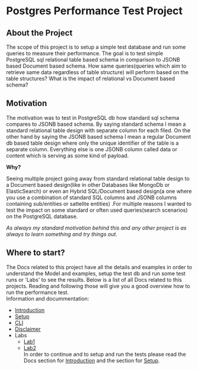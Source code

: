 # Postgres Performance Test Project

## About the Project

The scope of this project is to setup a simple test database and run some queries to measure their performance.
The goal is to test simple PostgreSQL sql relational table based schema in comparison to JSONB based Document 
based schema. How same queries(queries which aim to retrieve same data regardless of table structure) 
will perform based on the table structures? What is the impact of relational vs Document based schema?

## Motivation

The motivation was to test in PostgreSQL db how standard sql schema compares to JSONB based schema. By saying standard schema I mean a standard relational table design with separate column for each filed. On the other hand by saying the JSONB based schema I mean a regular Document db based table design where only the unique identifier of the table is a separate column. Everything else is one JSONB column called data or content which is serving as some kind of payload.

**Why?**

Seeing multiple project going away from standard relational table design to a Document based design(like in other
Databases like MongoDb or ElasticSearch) or even an Hybrid SQL/Document based design(a one where you use a combination of standard SQL columns and JSONB columns containing sub/entities or sattelite entities) .For multiple reasons I wanted to test the impact on some standard or often used queries(search scenarios) on the PostgreSQL database.

*As always my standard motivation behind this and any other project is as always to learn something 
and try things out.* 

## Where to start?
The Docs related to this project have all the details and examples in order to 
understand the Model and examples, setup the test db and run some test runs or 'Labs'
to see the results. Below is a list of all Docs related to this projects. Reading and following
those will give you a good overview how to run the performance test.
\
Information and docummentation:
- [Introduction](Docs/Introduction.md)
- [Setup](Docs/Setup.md)
- [CLI](Docs/CLI.md)
- [Disclaimer](DISCLAIMER.md)
- Labs
    - [Lab1](Lab1.md)
    - [Lab2](Lab2.md)
\
In order to continue and to setup and run the tests please read the Docs section for [Introduction](Docs/Introduction.md) and the section for [Setup](Docs/Setup.md).
